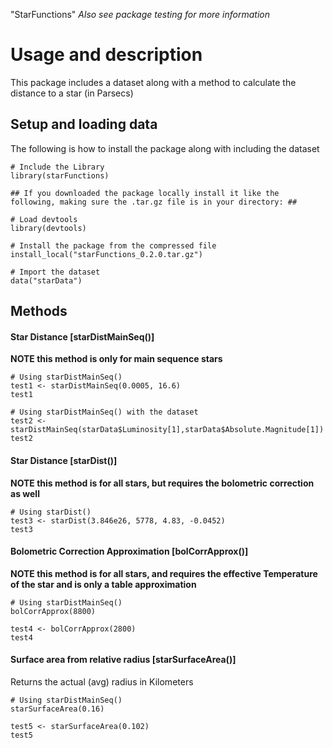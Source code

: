 "StarFunctions"
*Also see package testing for more information*

# Usage and description
This package includes a dataset along with a method to calculate the distance to a star (in Parsecs) 

## Setup and loading data
The following is how to install the package along with including the dataset

```{r setup}
# Include the Library
library(starFunctions)

## If you downloaded the package locally install it like the following, making sure the .tar.gz file is in your directory: ##

# Load devtools
library(devtools)

# Install the package from the compressed file
install_local("starFunctions_0.2.0.tar.gz")

# Import the dataset
data("starData")
```


## Methods
#### Star Distance [starDistMainSeq()]
**NOTE this method is only for main sequence stars**

```{r}
# Using starDistMainSeq() 
test1 <- starDistMainSeq(0.0005, 16.6)
test1

# Using starDistMainSeq() with the dataset
test2 <- starDistMainSeq(starData$Luminosity[1],starData$Absolute.Magnitude[1])
test2
```

#### Star Distance [starDist()]
**NOTE this method is for all stars, but requires the bolometric correction as well**

```{r}
# Using starDist() 
test3 <- starDist(3.846e26, 5778, 4.83, -0.0452)
test3

```

#### Bolometric Correction Approximation [bolCorrApprox()]
**NOTE this method is for all stars, and requires the effective Temperature of the star and is only a table approximation**

```{r}
# Using starDistMainSeq() 
bolCorrApprox(8800)

test4 <- bolCorrApprox(2800)
test4

```

#### Surface area from relative radius [starSurfaceArea()]
Returns the actual (avg) radius in Kilometers

```{r}
# Using starDistMainSeq() 
starSurfaceArea(0.16)

test5 <- starSurfaceArea(0.102)
test5

```
